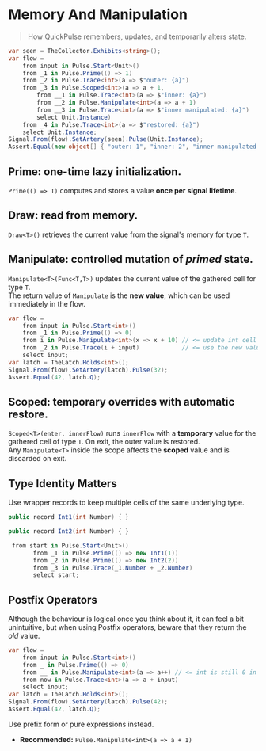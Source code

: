 # Memory And Manipulation
> How QuickPulse remembers, updates, and temporarily alters state.  
```csharp
var seen = TheCollector.Exhibits<string>();
var flow =
    from input in Pulse.Start<Unit>()
    from _1 in Pulse.Prime(() => 1)
    from _2 in Pulse.Trace<int>(a => $"outer: {a}")
    from _3 in Pulse.Scoped<int>(a => a + 1,
        from __1 in Pulse.Trace<int>(a => $"inner: {a}")
        from __2 in Pulse.Manipulate<int>(a => a + 1)
        from __3 in Pulse.Trace<int>(a => $"inner manipulated: {a}")
        select Unit.Instance)
    from _4 in Pulse.Trace<int>(a => $"restored: {a}")
    select Unit.Instance;
Signal.From(flow).SetArtery(seen).Pulse(Unit.Instance);
Assert.Equal(new object[] { "outer: 1", "inner: 2", "inner manipulated: 3", "restored: 1" }, seen.TheExhibit);
```
## Prime: one-time lazy initialization.
`Prime(() => T)` computes and stores a value **once per signal lifetime**.  
## Draw: read from memory.
`Draw<T>()` retrieves the current value from the signal's memory for type `T`.  
## Manipulate: controlled mutation of *primed* state.
`Manipulate<T>(Func<T,T>)` updates the current value of the gathered cell for type `T`.  
The return value of `Manipulate` is the **new value**, which can be used immediately in the flow.  
```csharp
var flow =
    from input in Pulse.Start<int>()
    from _1 in Pulse.Prime(() => 0)
    from i in Pulse.Manipulate<int>(x => x + 10) // <= update int cell
    from _2 in Pulse.Trace(i + input)            // <= use the new value
    select input;
var latch = TheLatch.Holds<int>();
Signal.From(flow).SetArtery(latch).Pulse(32);
Assert.Equal(42, latch.Q);
```
## Scoped: temporary overrides with automatic restore.
`Scoped<T>(enter, innerFlow)` runs `innerFlow` with a **temporary** value for the gathered cell of type `T`. On exit, the outer value is restored.  
Any `Manipulate<T>` inside the scope affects the **scoped** value and is discarded on exit.  
## Type Identity Matters
Use wrapper records to keep multiple cells of the same underlying type.    
```csharp
public record Int1(int Number) { }
```
```csharp
public record Int2(int Number) { }
```
```csharp
 from start in Pulse.Start<Unit>()
       from _1 in Pulse.Prime(() => new Int1(1))
       from _2 in Pulse.Prime(() => new Int2(2))
       from _3 in Pulse.Trace(_1.Number + _2.Number)
       select start;
```
## Postfix Operators
Although the behaviour is logical once you think about it, it can feel a bit unintuitive,
but when using Postfix operators, beware that they return the *old* value.  
```csharp
var flow =
    from input in Pulse.Start<int>()
    from _ in Pulse.Prime(() => 0)
    from __ in Pulse.Manipulate<int>(a => a++) // <= int is still 0 in memory cell
    from now in Pulse.Trace<int>(a => a + input)
    select input;
var latch = TheLatch.Holds<int>();
Signal.From(flow).SetArtery(latch).Pulse(42);
Assert.Equal(42, latch.Q);
```
Use prefix form or pure expressions instead.  
* **Recommended:** `Pulse.Manipulate<int>(a => a + 1)`  
